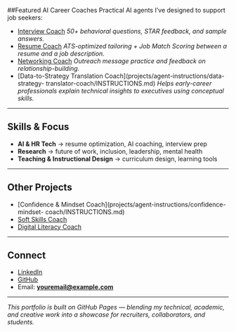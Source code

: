 
##Featured AI Career Coaches
Practical AI agents I’ve designed to support job seekers:
- [Interview Coach](aiagent/job-prep/interview-agent/INSTRUCTIONS.md)
*50+ behavioral questions, STAR feedback, and sample answers.*
- [Resume Coach](project/job-preps/resume-coach/INSTRUCTIONS.md)
*ATS-optimized tailoring + Job Match Scoring between a resume and a job
description.*
- [Networking Coach](project/job-prep/networking-coach/INSTRUCTIONS.md)
*Outreach message practice and feedback on relationship-building.*
- [Data-to-Strategy Translation Coach](projects/agent-instructions/data-strategy-
translator-coach/INSTRUCTIONS.md)
*Helps early-career professionals explain technical insights to executives using
conceptual skills.*
---
## Skills & Focus
- **AI & HR Tech** → resume optimization, AI coaching, interview prep
- **Research** → future of work, inclusion, leadership, mental health
- **Teaching & Instructional Design** → curriculum design, learning tools
---
## Other Projects
- [Confidence & Mindset Coach](projects/agent-instructions/confidence-mindset-
coach/INSTRUCTIONS.md)
- [Soft Skills
Coach](projects/agent-instructions/soft-skills-coach/INSTRUCTIONS.md)
- [Digital Literacy
Coach](projects/agent-instructions/digital-literacy-coach/INSTRUCTIONS.md)
---
## Connect
- [LinkedIn](https://linkedin.com/in/YOUR-LINK)
- [GitHub](https://github.com/YOUR-USERNAME)
- Email: **youremail@example.com**
---
*This portfolio is built on GitHub Pages — blending my technical, academic, and
creative work into a showcase for recruiters, collaborators, and students.*
